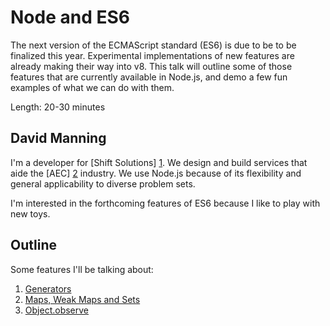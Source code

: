 # Node and ES6

The next version of the ECMAScript standard (ES6) is due to be to be finalized this year. Experimental implementations of new features are already making their way into v8. This talk will outline some of those features that are currently available in Node.js, and demo a few fun examples of what we can do with them.

Length: 20-30 minutes

## David Manning

I'm a developer for [Shift Solutions] [1]. We design and build services that aide the [AEC] [2] industry. We use Node.js because of its flexibility and general applicability to diverse problem sets.

I'm interested in the forthcoming features of ES6 because I like to play with new toys.

## Outline

Some features I'll be talking about:

1. [Generators](http://wiki.ecmascript.org/doku.php?id=harmony:generators)
2. [Maps, Weak Maps and Sets](http://wiki.ecmascript.org/doku.php?id=harmony:simple_maps_and_sets)
3. [Object.observe](http://wiki.ecmascript.org/doku.php?id=harmony:observe)

[1]: https://github.com/dlmanning

[2]: http://www.shiftsolutions.co